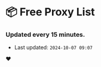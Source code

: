 # :package: Free Proxy List
### Updated every 15 minutes.

- Last updated: `2024-10-07 09:07`

:heart:
